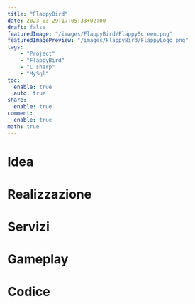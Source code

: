 ```yaml
---
title: "FlappyBird"
date: 2023-03-29T17:05:33+02:00
draft: false
featuredImage: "/images/FlappyBird/FlappyScreen.png"
featuredImagePreview: "/images/FlappyBird/FlappyLogo.png"
tags:
    - "Project"
    - "FlappyBird"
    - "C sharp"
    - "MySql"
toc:
  enable: true
  auto: true
share:
  enable: true
comment:
  enable: true
math: true
---
```


# Idea

# Realizzazione

# Servizi

# Gameplay

# Codice



